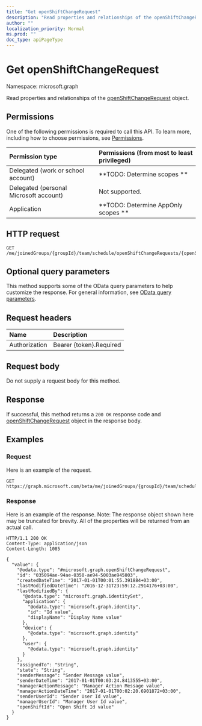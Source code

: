 ```yaml
---
title: "Get openShiftChangeRequest"
description: "Read properties and relationships of the openShiftChangeRequest object."
author: ""
localization_priority: Normal
ms.prod: ""
doc_type: apiPageType
---
```


# Get openShiftChangeRequest

Namespace: microsoft.graph

Read properties and relationships of the [openShiftChangeRequest](../resources/openshiftchangerequest.md) object.

## Permissions
One of the following permissions is required to call this API. To learn more, including how to choose permissions, see [Permissions](/concepts/permissions-reference.md).

|Permission type|Permissions (from most to least privileged)|
|:---|:---|
|Delegated (work or school account)|**TODO: Determine scopes **|
|Delegated (personal Microsoft account)|Not supported.|
|Application|**TODO: Determine AppOnly scopes **|

## HTTP request
<!-- {
  "blockType": "ignored"
}
-->
``` http
GET /me/joinedGroups/{groupId}/team/schedule/openShiftChangeRequests/{openShiftChangeRequestId}
```

## Optional query parameters
This method supports some of the OData query parameters to help customize the response. For general information, see [OData query parameters](/graph/query-parameters).

## Request headers
|Name|Description|
|:---|:---|
|Authorization|Bearer {token}.Required|

## Request body
Do not supply a request body for this method.

## Response
If successful, this method returns a `200 OK` response code and [openShiftChangeRequest](../resources/openshiftchangerequest.md) object in the response body.

## Examples

### Request
Here is an example of the request.
<!-- {
  "blockType": "request",
  "name": "get_openshiftchangerequest"
}
-->
``` http
GET https://graph.microsoft.com/beta/me/joinedGroups/{groupId}/team/schedule/openShiftChangeRequests/{openShiftChangeRequestId}
```

### Response
Here is an example of the response. Note: The response object shown here may be truncated for brevity. All of the properties will be returned from an actual call.
<!-- {
  "blockType": "response",
  "truncated": true,
  "@odata.type": "microsoft.graph.openShiftChangeRequest"
}
-->
``` http
HTTP/1.1 200 OK
Content-Type: application/json
Content-Length: 1085

{
  "value": {
    "@odata.type": "#microsoft.graph.openShiftChangeRequest",
    "id": "035094ae-94ae-0350-ae94-5003ae945003",
    "createdDateTime": "2017-01-01T00:01:55.391884+03:00",
    "lastModifiedDateTime": "2016-12-31T23:59:12.2914176+03:00",
    "lastModifiedBy": {
      "@odata.type": "microsoft.graph.identitySet",
      "application": {
        "@odata.type": "microsoft.graph.identity",
        "id": "Id value",
        "displayName": "Display Name value"
      },
      "device": {
        "@odata.type": "microsoft.graph.identity"
      },
      "user": {
        "@odata.type": "microsoft.graph.identity"
      }
    },
    "assignedTo": "String",
    "state": "String",
    "senderMessage": "Sender Message value",
    "senderDateTime": "2017-01-01T00:03:24.8413555+03:00",
    "managerActionMessage": "Manager Action Message value",
    "managerActionDateTime": "2017-01-01T00:02:20.6901872+03:00",
    "senderUserId": "Sender User Id value",
    "managerUserId": "Manager User Id value",
    "openShiftId": "Open Shift Id value"
  }
}
```

